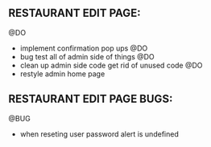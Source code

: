 ## RESTAURANT EDIT PAGE:
@DO
- implement confirmation pop ups 
@DO
- bug test all of admin side of things 
@DO
- clean up admin side code get rid of unused code 
@DO
- restyle admin home page

## RESTAURANT EDIT PAGE BUGS: 
@BUG 
- when reseting user password alert is undefined